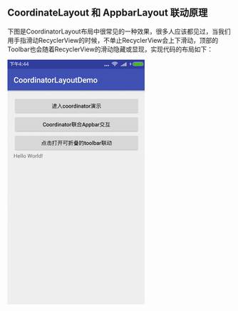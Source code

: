 ## CoordinateLayout 和 AppbarLayout 联动原理
下图是CoordinatorLayout布局中很常见的一种效果，很多人应该都见过，当我们用手指滑动RecyclerView的时候，不单止RecyclerView会上下滑动，顶部的Toolbar也会随着RecyclerView的滑动隐藏或显现，实现代码的布局如下：


![类加载过程](https://github.com/ZLOVE320483/DayDayUp/blob/main/pic/co1.gif)